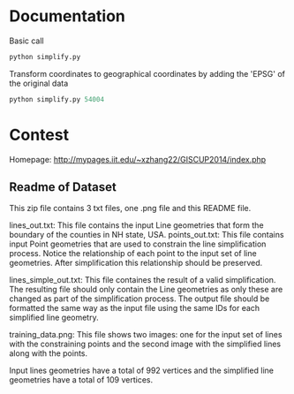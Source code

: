
# Documentation

Basic call
```python
python simplify.py
```

Transform coordinates to geographical coordinates by adding the 'EPSG' of the original data
```python
python simplify.py 54004
```

# Contest

Homepage: http://mypages.iit.edu/~xzhang22/GISCUP2014/index.php

## Readme of Dataset

This zip file contains 3 txt files, one .png file and this README file.

lines_out.txt: This file contains the input Line geometries that form the
               boundary of the counties in NH state, USA.
points_out.txt: This file contains input Point geometries  that are used to
                constrain the line simplification process.
                Notice the relationship of each point to the input set of
                line geometries. After simplification this relationship
                should be preserved.

lines_simple_out.txt: This file containes the result of a valid simplification.
               The resulting file should only contain the Line geometries as
               only these are changed as part of the simplification process.
               The output file should be formatted the same way as the input
               file using the same IDs for each simplified line geometry.

training_data.png: This file shows two images: one for the input set of
         lines with the constraining points and the second image with
         the simplified lines along with the points.

Input lines geometries have a total of 992 vertices and the simplified
 line geometries have a total of 109 vertices.


